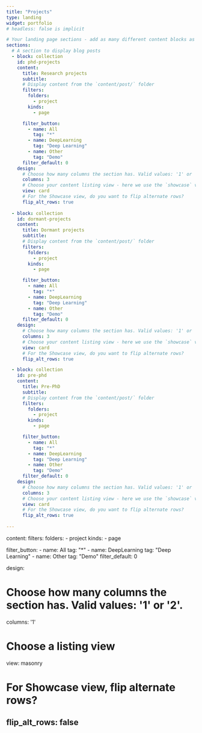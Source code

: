 ```yaml
---
title: "Projects"
type: landing
widget: portfolio
# headless: false is implicit

# Your landing page sections - add as many different content blocks as you like
sections:
  # A section to display blog posts
  - block: collection
    id: phd-projects
    content:
      title: Research projects
      subtitle: 
      # Display content from the `content/post/` folder
      filters:
        folders:
          - project
        kinds:
          - page

      filter_button:
        - name: All
          tag: "*"
        - name: DeepLearning
          tag: "Deep Learning"
        - name: Other
          tag: "Demo"
      filter_default: 0
    design:
      # Choose how many columns the section has. Valid values: '1' or '2'.
      columns: 3
      # Choose your content listing view - here we use the `showcase` view
      view: card
      # For the Showcase view, do you want to flip alternate rows?
      flip_alt_rows: true
      
  - block: collection
    id: dormant-projects
    content:
      title: Dormant projects
      subtitle: 
      # Display content from the `content/post/` folder
      filters:
        folders:
          - project
        kinds:
          - page

      filter_button:
        - name: All
          tag: "*"
        - name: DeepLearning
          tag: "Deep Learning"
        - name: Other
          tag: "Demo"
      filter_default: 0
    design:
      # Choose how many columns the section has. Valid values: '1' or '2'.
      columns: 3
      # Choose your content listing view - here we use the `showcase` view
      view: card
      # For the Showcase view, do you want to flip alternate rows?
      flip_alt_rows: true

  - block: collection
    id: pre-phd
    content:
      title: Pre-PhD
      subtitle: 
      # Display content from the `content/post/` folder
      filters:
        folders:
          - project
        kinds:
          - page

      filter_button:
        - name: All
          tag: "*"
        - name: DeepLearning
          tag: "Deep Learning"
        - name: Other
          tag: "Demo"
      filter_default: 0
    design:
      # Choose how many columns the section has. Valid values: '1' or '2'.
      columns: 3
      # Choose your content listing view - here we use the `showcase` view
      view: card
      # For the Showcase view, do you want to flip alternate rows?
      flip_alt_rows: true
      
---
```

content:
  filters:
    folders:
      - project
    kinds:
      - page

  filter_button:
    - name: All
      tag: "*"
    - name: DeepLearning
      tag: "Deep Learning"
    - name: Other
      tag: "Demo"
  filter_default: 0

design:
  # Choose how many columns the section has. Valid values: '1' or '2'.
  columns: '1'
  # Choose a listing view
  view: masonry
  # For Showcase view, flip alternate rows?
  flip_alt_rows: false
---